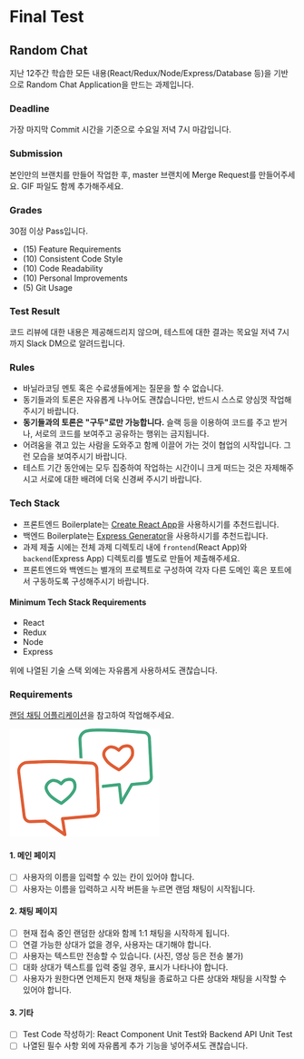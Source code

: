 # Final Test

## Random Chat

지난 12주간 학습한 모든 내용(React/Redux/Node/Express/Database 등)을 기반으로 Random Chat Application을 만드는 과제입니다.

### Deadline

가장 마지막 Commit 시간을 기준으로 수요일 저녁 7시 마감입니다.

### Submission

본인만의 브랜치를 만들어 작업한 후, master 브랜치에 Merge Request를 만들어주세요. GIF 파일도 함께 추가해주세요.

### Grades

30점 이상 Pass입니다.

- (15) Feature Requirements
- (10) Consistent Code Style
- (10) Code Readability
- (10) Personal Improvements
- (5) Git Usage

### Test Result

코드 리뷰에 대한 내용은 제공해드리지 않으며, 테스트에 대한 결과는 목요일 저녁 7시까지 Slack DM으로 알려드립니다.

### Rules

- 바닐라코딩 멘토 혹은 수료생들에게는 질문을 할 수 없습니다.
- 동기들과의 토론은 자유롭게 나누어도 괜찮습니다만, 반드시 스스로 양심껏 작업해주시기 바랍니다.
- **동기들과의 토론은 "구두"로만 가능합니다.** 슬랙 등을 이용하여 코드를 주고 받거나, 서로의 코드를 보여주고 공유하는 행위는 금지됩니다.
- 어려움을 겪고 있는 사람을 도와주고 함께 이끌어 가는 것이 협업의 시작입니다. 그런 모습을 보여주시기 바랍니다.
- 테스트 기간 동안에는 모두 집중하여 작업하는 시간이니 크게 떠드는 것은 자제해주시고 서로에 대한 배려에 더욱 신경써 주시기 바랍니다.

### Tech Stack

- 프론트엔드 Boilerplate는 [Create React App](https://create-react-app.dev)을 사용하시기를 추천드립니다.
- 백엔드 Boilerplate는 [Express Generator](https://expressjs.com/en/starter/generator.html)을 사용하시기를 추천드립니다.
- 과제 제출 시에는 전체 과제 디렉토리 내에 `frontend`(React App)와 `backend`(Express App) 디렉토리를 별도로 만들어 제출해주세요.
- 프론트엔드와 백엔드는 별개의 프로젝트로 구성하여 각자 다른 도메인 혹은 포트에서 구동하도록 구성해주시기 바랍니다.

#### Minimum Tech Stack Requirements

- React
- Redux
- Node
- Express

위에 나열된 기술 스택 외에는 자유롭게 사용하셔도 괜찮습니다.

### Requirements

[랜덤 채팅 어플리케이션](https://chat42.online/)을 참고하여 작업해주세요.

![Random Chat](/random_chat.png)

#### 1. 메인 페이지

- [ ] 사용자의 이름을 입력할 수 있는 칸이 있어야 합니다.
- [ ] 사용자는 이름을 입력하고 시작 버튼을 누르면 랜덤 채팅이 시작됩니다.

#### 2. 채팅 페이지

- [ ] 현재 접속 중인 랜덤한 상대와 함께 1:1 채팅을 시작하게 됩니다.
- [ ] 연결 가능한 상대가 없을 경우, 사용자는 대기해야 합니다.
- [ ] 사용자는 텍스트만 전송할 수 있습니다. (사진, 영상 등은 전송 불가)
- [ ] 대화 상대가 텍스트를 입력 중일 경우, 표시가 나타나야 합니다.
- [ ] 사용자가 원한다면 언제든지 현재 채팅을 종료하고 다른 상대와 채팅을 시작할 수 있어야 합니다.

#### 3. 기타

- [ ] Test Code 작성하기: React Component Unit Test와 Backend API Unit Test
- [ ] 나열된 필수 사항 외에 자유롭게 추가 기능을 넣어주셔도 괜찮습니다.

